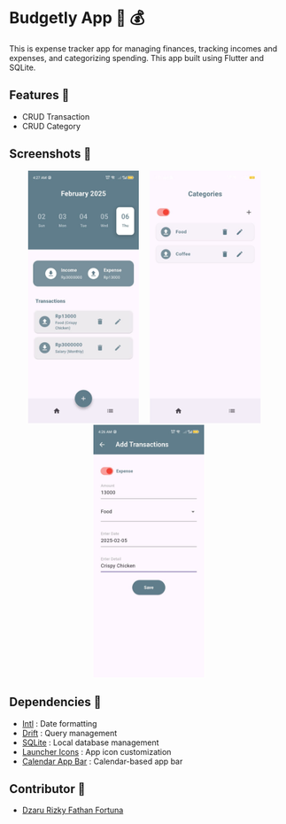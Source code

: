 # Budgetly App 💸 💰
This is expense tracker app for managing finances, tracking incomes and expenses, and categorizing spending. This app built using Flutter and SQLite.

## Features 🔎
- CRUD Transaction 
- CRUD Category

## Screenshots 📱
<p align="center">
  <img src="https://github.com/dzarurizkyy/budgetly-app/blob/main/lib/assets/readme/display-app-1.jpeg" width="200">
  &nbsp;  &nbsp;
  <img src="https://github.com/dzarurizkyy/budgetly-app/blob/main/lib/assets/readme/display-app-2.jpeg" width="200">
  &nbsp;  &nbsp;
  <img src="https://github.com/dzarurizkyy/budgetly-app/blob/main/lib/assets/readme/display-app-3.jpeg" width="200">
</p>

## Dependencies 🔗 
- [Intl](https://pub.dev/packages/intl) : Date formatting
- [Drift](https://drift.simonbinder.eu/) : Query management
- [SQLite](https://pub.dev/packages/sqlite3_flutter_libs) : Local database management
- [Launcher Icons](https://pub.dev/packages/flutter_launcher_icons) : App icon customization
- [Calendar App Bar](https://pub.dev/documentation/calendar_appbar) : Calendar-based app bar 

## Contributor 👤
   - [Dzaru Rizky Fathan Fortuna](https://www.linkedin.com/in/dzarurizky/)

